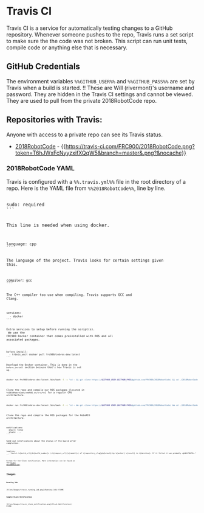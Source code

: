 #  Travis CI # 

Travis CI is a service for automatically testing changes to a GitHub repository. Whenever someone pushes to the repo, Travis runs a set script to make sure the the code was not broken. This script can run unit tests, compile code or anything else that is necessary.

##  GitHub Credentials ## 

The environment variables `%%GITHUB_USER%%` and `%%GITHUB_PASS%%` are set by Travis when a build is started. !! These are Will (rivermont)'s username and password. They are hidden in the Travis CI settings and cannot be viewed. They are used to pull from the private 2018RobotCode repo.

##  Repositories with Travis: ## 

Anyone with access to a private repo can see its Travis status.

  - [2018RobotCode](https://travis-ci.com/FRC900/2018RobotCode) - {{https://travis-ci.com/FRC900/2018RobotCode.png?token=T6hJWxFcNyyzxifXQqW5&branch=master&.png?&nocache}}

###  2018RobotCode YAML ### 

Travis is configured with a `%%.travis.yml%%` file in the root directory of a repo.
Here is the YAML file from `%%2018RobotCode%%`, line by line.

<code yaml>
sudo: required
```

This line is needed when using docker.

<code yaml>
language: cpp
```

The language of the project. Travis looks for certain settings given this.

<code yaml>
compiler: gcc
```

The C++ compiler too use when compiling. Travis supports GCC and Clang.

<code yaml>
services:
  - docker
```

Extra services to setup before running the script(s).<br>
We use the FRC900 Docker container that comes preinstalled with ROS and all associated packages.

<code yaml>
before_install:
  - travis_wait docker pull frc900/zebros-dev:latest
```

Download the Docker container. This is done in the `before_install` section because that's how Travis is set up.

```bash
docker run frc900/zebros-dev:latest /bin/bash -l -c "cd ~ && git clone https://$GITHUB_USER:$GITHUB_PASS@github.com/FRC900/2018RobotCode/ && cd ./2018RobotCode/ && git checkout $TRAVIS_COMMIT && git log -n1 && git submodule init && git submodule update && cd zebROS_ws && wstool update -t src && source /usr/arm-frc-linux-gnueabi/opt/ros/kinetic/setup.bash && ./cross_build.sh && echo \"FInished RoboRIO compile.\""
```

Clone the repo and compile our ROS packages (located in `%%2018RobotCode/zebROS_ws/src/%%`) for a regular CPU architecture.

```bash
docker run frc900/zebros-dev:latest /bin/bash -l -c "cd ~ && git clone https://$GITHUB_USER:$GITHUB_PASS@github.com/FRC900/2018RobotCode/ && cd ./2018RobotCode/ && git submodule init && git submodule update && cd zebROS_ws && wstool update -t src && source /usr/arm-frc-linux-gnueabi/opt/ros/kinetic/setup.bash && ./cross_build.sh"
```

Clone the repo and compile the ROS packages for the RoboRIO architecture.

<code yaml>
notifications:
  email: false
  slack: ...
```

Send out notifications about the status of the build after completion.

<code yaml>
template:
  - "Build <%{build_url}|#%{build_number}> (<%{compare_url}|%{commit}>) of %{repository_slug}@%{branch} by %{author} %{result} in %{duration}. If it failed it was probably <@U0S1T88TG>."
```

Format for the Slack notification. More information can be found on the [Slack documentation](https://api.slack.com/docs/message-formatting).

##  Images ## 


**Running Job**

[Files/Images/travis_running_job.png](Running Job) FIXME

**Sample Slack Notification**

[Files/Images/travis_slack_notification.png](Slack Notification) FIXME
